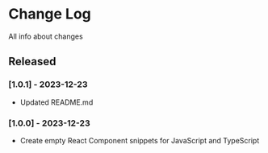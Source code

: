 # Change Log

All info about changes

## Released

### [1.0.1] - 2023-12-23

- Updated README.md

### [1.0.0] - 2023-12-23

- Create empty React Component snippets for JavaScript and TypeScript

